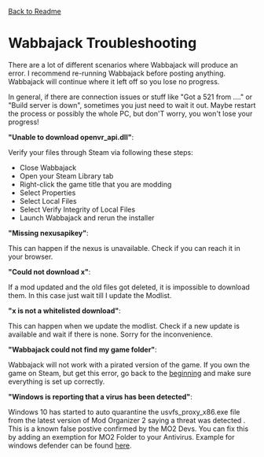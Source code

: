 [Back to Readme](https://github.com/Kvitekvist/FUS/blob/main/README.md)

# Wabbajack Troubleshooting

There are a lot of different scenarios where Wabbajack will produce an error. I recommend re-running Wabbajack before posting anything. Wabbajack will continue where it left off so you lose no progress.

In general, if there are connection issues or stuff like "Got a 521 from ...." or "Build server is down", sometimes you just need to wait it out. Maybe restart the process or possibly the whole PC, but don'T worry, you won't lose your progress!

**"Unable to download openvr_api.dll"**: 

Verify your files through Steam via following these steps:

- Close Wabbajack
- Open your Steam Library tab
- Right-click the game title that you are modding
- Select Properties
- Select Local Files
- Select Verify Integrity of Local Files
- Launch Wabbajack and rerun the installer

**"Missing nexusapikey"**:

This can happen if the nexus is unavailable. Check if you can reach it in your browser.

**"Could not download x"**:

If a mod updated and the old files got deleted, it is impossible to download them. In this case just wait till I update the Modlist.

**"x is not a whitelisted download"**:

This can happen when we update the modlist. Check if a new update is available and wait if there is none. Sorry for the inconvenience.

**"Wabbajack could not find my game folder"**:

Wabbajack will not work with a pirated version of the game. If you own the game on Steam, but get this error, go back to the [beginning](#first-time-installation) and make sure everything is set up correctly.

**"Windows is reporting that a virus has been detected"**:

Windows 10 has started to auto quarantine the usvfs_proxy_x86.exe file from the latest version of Mod Organizer 2 saying a threat was detected . This is a known false postive confirmed by the MO2 Devs. You can fix this by adding an exemption for MO2 Folder to your Antivirus. Example for windows defender can be found [here](https://www.thewindowsclub.com/exclude-a-folder-from-windows-security-scan).